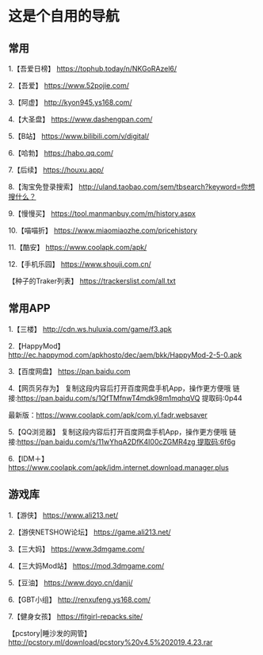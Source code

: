 # 这是个自用的导航

## 常用
1.【吾爱日榜】
 https://tophub.today/n/NKGoRAzel6/

2.【吾爱】
 https://www.52pojie.com/

3.【阿虚】
 http://kyon945.ys168.com/

4.【大圣盘】
 https://www.dashengpan.com/

5.【B站】
 https://www.bilibili.com/v/digital/

6.【哈勃】
 https://habo.qq.com/

7.【后续】
 https://houxu.app/

8.【淘宝免登录搜索】
 http://uland.taobao.com/sem/tbsearch?keyword=你想搜什么？

9.【慢慢买】
 https://tool.manmanbuy.com/m/history.aspx

10.【喵喵折】
 https://www.miaomiaozhe.com/pricehistory

11.【酷安】
 https://www.coolapk.com/apk/

12.【手机乐园】
 https://www.shouji.com.cn/

 【种子的Traker列表】
 https://trackerslist.com/all.txt
 

## 常用APP
1.【三楼】
 http://cdn.ws.huluxia.com/game/f3.apk

2.【HappyMod】
 http://ec.happymod.com/apkhosto/dec/aem/bkk/HappyMod-2-5-0.apk

3.【百度网盘】
https://pan.baidu.com

4.【网页另存为】
复制这段内容后打开百度网盘手机App，操作更方便哦 链接:https://pan.baidu.com/s/1QfTMfnwT4mdk98m1mqhqVQ 提取码:0p44

最新版：https://www.coolapk.com/apk/com.yl.fadr.websaver

5.【QQ浏览器】
复制这段内容后打开百度网盘手机App，操作更方便哦 链接:https://pan.baidu.com/s/11wYhqA2DfK4I00cZGMR4zg 提取码:6f6g

6.【IDM＋】
https://www.coolapk.com/apk/idm.internet.download.manager.plus


## 游戏库
1.【游侠】
  https://www.ali213.net/

2.【游侠NETSHOW论坛】
  https://game.ali213.net/

3.【三大妈】
  https://www.3dmgame.com/

4.【三大妈Mod站】
  https://mod.3dmgame.com/

5.【豆油】
  https://www.doyo.cn/danji/

6.【GBT小组】
 http://renxufeng.ys168.com/

7.【健身女孩】
 https://fitgirl-repacks.site/

【pcstory|睡沙发的网管】
 http://pcstory.ml/download/pcstory%20v4.5%202019.4.23.rar
 
